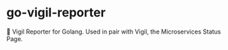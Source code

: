 # go-vigil-reporter
🚧 Vigil Reporter for Golang. Used in pair with Vigil, the Microservices Status Page.
